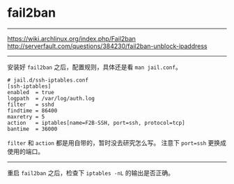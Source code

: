 # fail2ban

---

https://wiki.archlinux.org/index.php/Fail2ban
http://serverfault.com/questions/384230/fail2ban-unblock-ipaddress

---

安装好 `fail2ban` 之后，配置规则，具体还是看 `man jail.conf`。

```
# jail.d/ssh-iptables.conf
[ssh-iptables]
enabled  = true
logpath  = /var/log/auth.log
filter   = sshd
findtime = 86400
maxretry = 5
action   = iptables[name=F2B-SSH, port=ssh, protocol=tcp]
bantime  = 36000
```

`filter` 和 `action` 都是用自带的，暂时没去研究怎么写。
注意下 `port=ssh` 更换成使用的端口。

---

重启 `fail2ban` 之后，检查下 `iptables -nL` 的输出是否正确。
